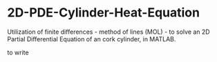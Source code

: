 # 2D-PDE-Cylinder-Heat-Equation
Utilization of finite differences - method of lines (MOL) - to solve an 2D Partial Differential Equation of an cork cylinder, in MATLAB.

to write
